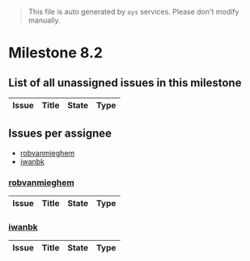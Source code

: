 > This file is auto generated by `ays` services. Please don't modify manually.

# Milestone 8.2

## List of all unassigned issues in this milestone

|Issue|Title|State|Type|
|-----|-----|-----|---|


## Issues per assignee
- [robvanmieghem](#robvanmieghem)
- [iwanbk](#iwanbk)



### [robvanmieghem](https://github.com/robvanmieghem)

|Issue|Title|State|Type|
|-----|-----|-----|----|


### [iwanbk](https://github.com/iwanbk)

|Issue|Title|State|Type|
|-----|-----|-----|----|

